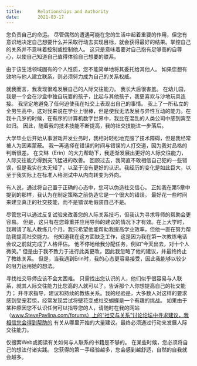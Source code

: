 ```yaml
---
title:      Relationships and Authority
date:       2021-03-17
---
```


您负责自己的命运。 尽管偶然的遭遇可能在您的生活中起着重要的作用，但您有意识地决定自己想要什么并采取行动去实现目标，就会获得最好的结果。掌控自己的关系并不意味着控制或控制他人。 这只是意味着要对自己抱有足够高的自尊心，以使自己知道自己值得体验自己想要的联系。

由于该生活领域固有的个人性质，您不能简单地将其委托给其他人。 如果您想有效地与他人建立联系，则必须努力成为自己的关系权威。

就我而言，我发现很难发展自己的人际交往能力。 我长大后很害羞。 在幼儿园，我是一个会在沙盒中独自玩耍的孩子，比起与其他孩子，我更喜欢与沙地玩具连接。 我坚定地避免了任何迫使我在社交上表现出自己的事情。 我上了一所私立的全男生高中，这对我来说在学业上很棒，但是使我无法发展与异性互动的能力。在我十几岁的时候，在有序的计算机数字世界中，我比在混乱的人类公司中感到宾至如归。 因此，随着我的技术技能不断提高，我的社交技能进一步落后。

大学毕业后开始从事游戏开发业务时，我相对轻松地克服了技术障碍，但是我经常被人为因素蒙蔽。 我一再选择在错误的时间与错误的人打交道，因为我对品格的判断很差。 在艾琳（Erin）的大力帮助下，我逐渐发展出更好的人际交往能力，人际交往能力得到突飞猛进的改善。 回顾过去，我简直不敢相信自己犯的一些错误，但是我实在太无知了，以至于没有更好的认识。我经历的变化是如此巨大，以至于我实际上在标准人格测试中从内向转变为外向。

有人说，通过将自己置于正确的心态中，您可以伪造社交信心。 正如我在第5章中提到的那样，我认为在制定策略之前伪造它是一个很大的错误。 最好花一些时间来建立真正的社交技能，而不是错误地假装自己不是。

尽管您可以通过反复试验来改善您的人际关系技巧，但我认为寻求导师的帮助会更容易。 但是，这只有在您尊重并应用导师的建议的情况下才有效。在上大学时，我聘请了私人教练几个月。我只希望他能帮助我提高学业效率，但他一直在努力帮助我提高社交能力。 他知道我在这方面缺乏工作，这是因为我在第一次教练电话会议之前就完成了人格评估。 他不停地给我分配任务，例如“今天出去，对十个人微笑。” 但是由于我不致力于进行此类更改，因此我忽略了他的建议，并最终终止了教练关系。 但是，当我遇到Erin时，我的心态更容易接受，因此我能够以较少的阻力运用她的想法。

寻找社交导师应该不会太困难。 只需找出您认识的人，他们似乎很容易与人联系，就其人际交往能力比您高的人就可以了。告诉那个人你想提高自己的社交能力； 并寻求指导，建议和持续的教练关系。我的经验是，大多数人对这样的要求感到受宠若惊，经常发现尝试将壁花变成社交蝴蝶是一个有趣的挑战。 如果由于某种原因您不认识任何可以指导您的人，请随时在我的网站（www.StevePavlina.com/forums）上的“社交与关系”讨论论坛中寻求建议，我相信您会得到帮助的 有关从哪里开始的大量建议。最终必须通过行动来发展人际交往能力。

仅搜索Web或阅读有关如何与人联系的书籍是不够的。 在某些时候，您必须将自己的想法付诸实践。 您获得的第一手经验越多，您会感到越舒适，自然的自我就会越多。

